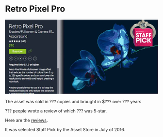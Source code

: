 # Retro Pixel Pro

![Retro Pixel Pro](https://github.com/mandersson1024/retro_pixel_pro/blob/master/staff_pick_201607.jpg)

The asset was sold in ??? copies and brought in $??? over ??? years

??? people wrote a review of which ??? was 5-star.

Here are the [reviews](reviews.md).

It was selected Staff Pick by the Asset Store in July of 2016.


